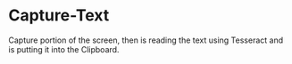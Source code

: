 # Capture-Text
Capture portion of the screen, then is reading the text using Tesseract and is putting it into the Clipboard.
